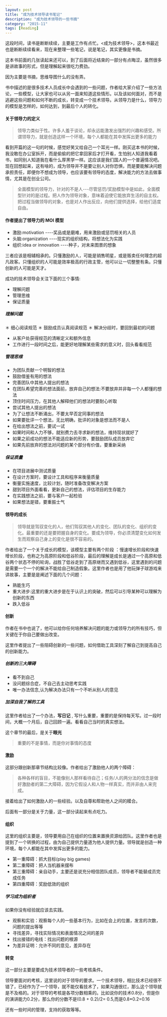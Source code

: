 ```yaml
---
layout: post
title: "成为技术领导读书笔记"
description: "成为技术领导的一些书摘"
category: "2015-11"
tags: [Reading]
---
```


这段时间，读书是断断续续，主要是工作有点忙。<成为技术领导>，这本书最近也是断断续续看来，现在来整理一些笔记，说是笔记，其实更像是书摘。

这本书前面的几张读起来还可以，到了后面将近结束的一部分有点晦涩，虽然很多是讲故事的形式，但是理解起来很吃力费劲。

因为主要是书摘，思维导图什么的没有弄。

书中描述的是很多技术人员成长中会遇到的一些问题，作者给大家介绍了一些方法论，一些模型，让大家也可以从另一面来知道这些情形。以及该如何面对，而不是逃避这些问题和如何不断的成长，转变成一个技术领导。从领导力是什么，领导力的模型是怎样的，如何达到，到最后个人的转化。

#### 关于领导力的定义

> 领导力类似于性。许多人羞于谈论，却永远能激发出强烈的兴趣和感受。所谓领导力，就是创造这样一个环境，每个人都能在其中发挥出更多的能力

看到开篇的这一句的时候，感觉好笑又给自己一个耳光一样。刚买这本书的时候，我没敢在办公室拆开，而是偷偷的把它拿回家后才打开看，生怕别人知道我看着书，如同别人知道我在看什么厚黑学一样。这应该是我们国人的一个普遍情况吧。现在回想起来，这有啥的，成为领导并不是要让别人对你恐惧，而是要能解决问题承担责任，即便你不想成为领导，也应该要有领导的态度，解决能力的方法去做事情，尤其是在创业公司。

> 全面模型的领导力，针对的不是人---尽管惩罚/奖励模型中是如此，全面模型针对的是过程。把人作为领导对象，意味着迫使它能放弃生活的自主权。把过程当做领导的对象，也是对人作出反应，向他们提供选择，给他们适度自由。


#### 作者提出了领导力的 MOI 模型

* 激励:motivation ----奖品或是磨难，用来激励或惩罚相关的人员
* 头脑:organization ----现实的组织结构，将想法化为实践
* 组织:idea or innovation ----种子，对未来图景的想象

三者应该是相辅相承的。只懂激励的人，可能是销售明星，或是贩卖任何理念的超凡政客。只懂组织的人可能是效率极高的行政主管，他可以让一切整整有条。只懂创新的人可能是天才。

成功的技术领导会关注下面的三个事情:

* 理解问题
* 管理思维
* 保证质量

##### 理解问题

＊ 细心阅读规范
＊ 鼓励成员认真阅读规范
＊ 解决分歧时，要回到最初的问题
* 从客户处获得规范的清晰定义和额外信息
* 工作进行一段时间之后，能更好地理解某些需求的意义时，回头看看规范

##### 管理思维

* 为团队贡献一个明智的想法
* 鼓励借鉴有用的想法
* 完善团队中其他人提出的想法
* 在团队希望完善的想法面前，放弃自己的想法:不要放弃并非每一个人都懂的想法
* 顶住时间压力，在其他人解释他们的想法时要耐心听取
* 尝试其他人提出的想法
* 为了让想法不断涌出，不要太早否定同事的想法
* 如果要批评一个想法，无比明确，批评的对象是想法而不是人
* 在给出想法之前，要试一试
* 如果时间和人力不够，就别费力去寻求新的想法，维持现状就好了
* 如果之前成功的想法不能适应新的形势，要鼓励团队成员放弃它
* 如果先前放弃的想法对问题的某个部分有价值，要重新采纳

##### 保证质量

* 在项目进展中测试质量
* 在设计方案时，要设计工具和程序来衡量质量
* 衡量实施速度，比较计划，随时准备改变解决方案
* 甜到项目外面看看，更新自己的想法，评估项目的生存能力
* 在实践想法之前，要与客户一起检验
* 如果想法是错，要重振士气


#### 领导的成长

> 领导就是驾驭变化的人，他们驾驭其他人的变化、团队的变化、组织的变化。最重要的还是要把握自身的变化。要成为领导，你必须清楚变化如何发生而观察自己身上的变化是很不容易的。

作者给出了一个关于成长的模型，该模型主要有两个阶段 ：慢速增长阶段和快速增长阶段，也称之为高原阶段和低谷阶段，最后的理解是成长是通过一个高原和低谷两个状态不停的轮询，战胜了低谷走到了高原继而又遇到低谷，这里遇到的问题是需要一个一个的解决不能给自己制造假象。这里作者也是用了他玩弹子球游戏来讲故事，主要是是阐述下面的几个问题：

* 熟能生巧
* 重大进步:这里的重大进步是在于认识上的突破，然后可以引导某种可以理解为创新的东西
* 跌入低谷

#### 创新

作者在书中也说了，他可以给你任何培养解决问题的能力或领导力的所有技巧，但关键在于你自己要做出改变。

这里作者提出了一些阻碍创新的一些问题，如何借助工具深刻了解自己到提高自己的创新能力。

##### 创新的三大障碍

* 看不到自己
* 没问题综合症，不自己去主动思考实践
* 唯一办法信念,认为解决办法只有一个不听从别人的意见

##### 加深自我了解的工具

这里作者给出了一个办法，**写日记** , 写什么重要，重要的是保持每天写。过一段时间，大概一个月后，自己回顾一遍。看看自己当时的真实想法。

这个章节的最后，是关于**眼光**

> 重要的不是事情，而是你对事情的态度

#### 激励

这部分跟创新那章节结构比较像。作者给出了激励他人的两个障碍：

>各种各样的盲目，不能像别人那样看待自己；任务/人的两分法的信念是做好激励者的第二大障碍，因为它假设人和人物一样真实，而并非由人来完成。

接着给出了如何激励人的一些经验。以及自尊和帮助他人之间的糅合。

后面有一部分是关于力量，这一部分读起来有点吃力。

#### 组织

这里的组织主要是，领导要用自己在组织的位置来置换资源给团队。这里作者也是提到了一个转换的过程，由为自己提供力量道为他人提供力量。领导就是创造一种环境，每个人都能在其中发挥出更多的能力。

* 第一重障碍：抓大目标(play big games)
* 第二重障碍：把人当机器来摆布
* 第三重障碍：亲自动手，主要还是说充分相信团队成员，领导者不能替成员完成任务
* 第四重障碍：奖励低效的组织

##### 学习成为组织者

如果你没有经验就应该去实践。

* 观察和实验：观察每个人的一些基本行为，比如在会上的位置，发言的次数，问题的提出等等
* 寻找差异，寻找实际情况和表面情况之间的差异
* 找出接错的电线：找出问题的根源
* 为差异证明：允许不同的意见，差异存在

#### 转变

这一部分主要是要成为技术领导者的一些考核条件。

领导要面对的考核，这里说的对于领导的要求。一个技术领导，相比技术已经很不错了，已经作为了一个领导，就不能仅看技术了，如果沟通很烂，那么这个领导就是不及格的。对于领导的考核是各项分数相乘的。比如说你的技术0.8分，但是你的演讲能力0.2分，那么你的分数不是(0.8 + 0.2)/2= 0.5,而是0.8*0.2=0.16

还有一些时间的管理，支持的获取等等。



